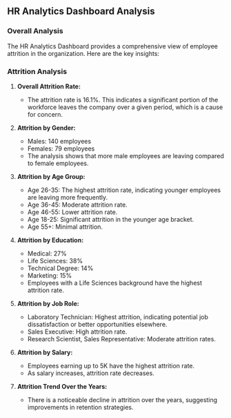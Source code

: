 ## HR Analytics Dashboard Analysis

### Overall Analysis
The HR Analytics Dashboard provides a comprehensive view of employee attrition in the organization. Here are the key insights:

### Attrition Analysis
1. **Overall Attrition Rate:** 
   - The attrition rate is 16.1%. This indicates a significant portion of the workforce leaves the company over a given period, which is a cause for concern.

2. **Attrition by Gender:**
   - Males: 140 employees
   - Females: 79 employees
   - The analysis shows that more male employees are leaving compared to female employees.

3. **Attrition by Age Group:**
   - Age 26-35: The highest attrition rate, indicating younger employees are leaving more frequently.
   - Age 36-45: Moderate attrition rate.
   - Age 46-55: Lower attrition rate.
   - Age 18-25: Significant attrition in the younger age bracket.
   - Age 55+: Minimal attrition.

4. **Attrition by Education:**
   - Medical: 27%
   - Life Sciences: 38%
   - Technical Degree: 14%
   - Marketing: 15%
   - Employees with a Life Sciences background have the highest attrition rate.

5. **Attrition by Job Role:**
   - Laboratory Technician: Highest attrition, indicating potential job dissatisfaction or better opportunities elsewhere.
   - Sales Executive: High attrition rate.
   - Research Scientist, Sales Representative: Moderate attrition rates.

6. **Attrition by Salary:**
   - Employees earning up to 5K have the highest attrition rate.
   - As salary increases, attrition rate decreases.

7. **Attrition Trend Over the Years:**
   - There is a noticeable decline in attrition over the years, suggesting improvements in retention strategies.

